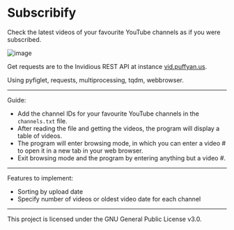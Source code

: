 # Subscribify

Check the latest videos of your favourite YouTube channels as if you were subscribed. 

![image](https://user-images.githubusercontent.com/85356197/213040018-78f9f702-02ec-46e0-aa7e-3bf0fe7400ca.png)

Get requests are to the Invidious REST API at instance [vid.puffyan.us](https://vid.puffyan.us/feed/popular).

Using pyfiglet, requests, multiprocessing, tqdm, webbrowser.

***

Guide:
- Add the channel IDs for your favourite YouTube channels in the ```channels.txt``` file.
- After reading the file and getting the videos, the program will display a table of videos.
- The program will enter browsing mode, in which you can enter a video # to open it in a new tab in your web browser.
- Exit browsing mode and the program by entering anything but a video #.

***

Features to implement:
- Sorting by upload date
- Specify number of videos or oldest video date for each channel

***

This project is licensed under the GNU General Public License v3.0.
